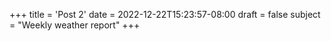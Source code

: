 +++
title = 'Post 2'
date = 2022-12-22T15:23:57-08:00
draft = false
subject = "Weekly weather report"
+++
